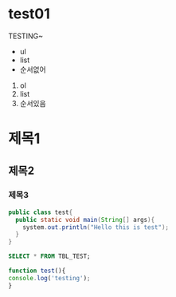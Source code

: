 # test01
TESTING~
- ul
- list
- 순서없어

1. ol
2. list
3. 순서있음

# 제목1
## 제목2
### 제목3

```java
public class test{
  public static void main(String[] args){
    system.out.println("Hello this is test");
  }
}
```

```sql
SELECT * FROM TBL_TEST;
```

```javascript
function test(){
console.log('testing');
}
```



